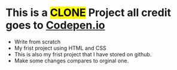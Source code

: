 <h1>This is a <mark>CLONE</mark> Project all credit goes to <a href="https://codepen.io/freeCodeCamp/full/zNqgVx">Codepen.io</a>
</h1>

<ul>
  <li>Write from scratch</li>
  <li>My frist project using HTML and CSS</li>
  <li>This is also my frist project that I have stored on github.</li>
  <li>Make some changes compares to orginal one.</li>
</ul>
